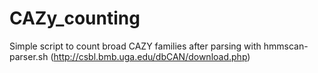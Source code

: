# CAZy_counting
Simple script to count broad CAZY families after parsing with hmmscan-parser.sh (http://csbl.bmb.uga.edu/dbCAN/download.php)

